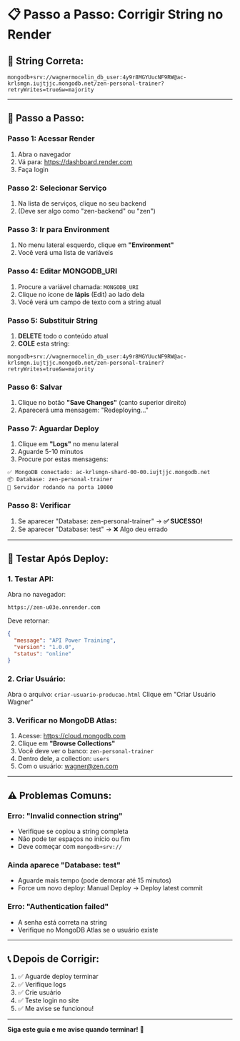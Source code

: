 # 📋 Passo a Passo: Corrigir String no Render

## 🎯 String Correta:

```
mongodb+srv://wagnermocelin_db_user:4y9r8MGYUucNF9RW@ac-krlsmgn.iujtjjc.mongodb.net/zen-personal-trainer?retryWrites=true&w=majority
```

---

## 📝 Passo a Passo:

### **Passo 1: Acessar Render**
1. Abra o navegador
2. Vá para: https://dashboard.render.com
3. Faça login

### **Passo 2: Selecionar Serviço**
1. Na lista de serviços, clique no seu backend
2. (Deve ser algo como "zen-backend" ou "zen")

### **Passo 3: Ir para Environment**
1. No menu lateral esquerdo, clique em **"Environment"**
2. Você verá uma lista de variáveis

### **Passo 4: Editar MONGODB_URI**
1. Procure a variável chamada: `MONGODB_URI`
2. Clique no ícone de **lápis** (Edit) ao lado dela
3. Você verá um campo de texto com a string atual

### **Passo 5: Substituir String**
1. **DELETE** todo o conteúdo atual
2. **COLE** esta string:
```
mongodb+srv://wagnermocelin_db_user:4y9r8MGYUucNF9RW@ac-krlsmgn.iujtjjc.mongodb.net/zen-personal-trainer?retryWrites=true&w=majority
```

### **Passo 6: Salvar**
1. Clique no botão **"Save Changes"** (canto superior direito)
2. Aparecerá uma mensagem: "Redeploying..."

### **Passo 7: Aguardar Deploy**
1. Clique em **"Logs"** no menu lateral
2. Aguarde 5-10 minutos
3. Procure por estas mensagens:
```
✅ MongoDB conectado: ac-krlsmgn-shard-00-00.iujtjjc.mongodb.net
📦 Database: zen-personal-trainer
🚀 Servidor rodando na porta 10000
```

### **Passo 8: Verificar**
1. Se aparecer "Database: zen-personal-trainer" → **✅ SUCESSO!**
2. Se aparecer "Database: test" → ❌ Algo deu errado

---

## 🧪 Testar Após Deploy:

### **1. Testar API:**
Abra no navegador:
```
https://zen-u03e.onrender.com
```

Deve retornar:
```json
{
  "message": "API Power Training",
  "version": "1.0.0",
  "status": "online"
}
```

### **2. Criar Usuário:**
Abra o arquivo: `criar-usuario-producao.html`
Clique em "Criar Usuário Wagner"

### **3. Verificar no MongoDB Atlas:**
1. Acesse: https://cloud.mongodb.com
2. Clique em **"Browse Collections"**
3. Você deve ver o banco: `zen-personal-trainer`
4. Dentro dele, a collection: `users`
5. Com o usuário: wagner@zen.com

---

## ⚠️ Problemas Comuns:

### **Erro: "Invalid connection string"**
- Verifique se copiou a string completa
- Não pode ter espaços no início ou fim
- Deve começar com `mongodb+srv://`

### **Ainda aparece "Database: test"**
- Aguarde mais tempo (pode demorar até 15 minutos)
- Force um novo deploy: Manual Deploy → Deploy latest commit

### **Erro: "Authentication failed"**
- A senha está correta na string
- Verifique no MongoDB Atlas se o usuário existe

---

## 📞 Depois de Corrigir:

1. ✅ Aguarde deploy terminar
2. ✅ Verifique logs
3. ✅ Crie usuário
4. ✅ Teste login no site
5. ✅ Me avise se funcionou!

---

**Siga este guia e me avise quando terminar!** 🚀
